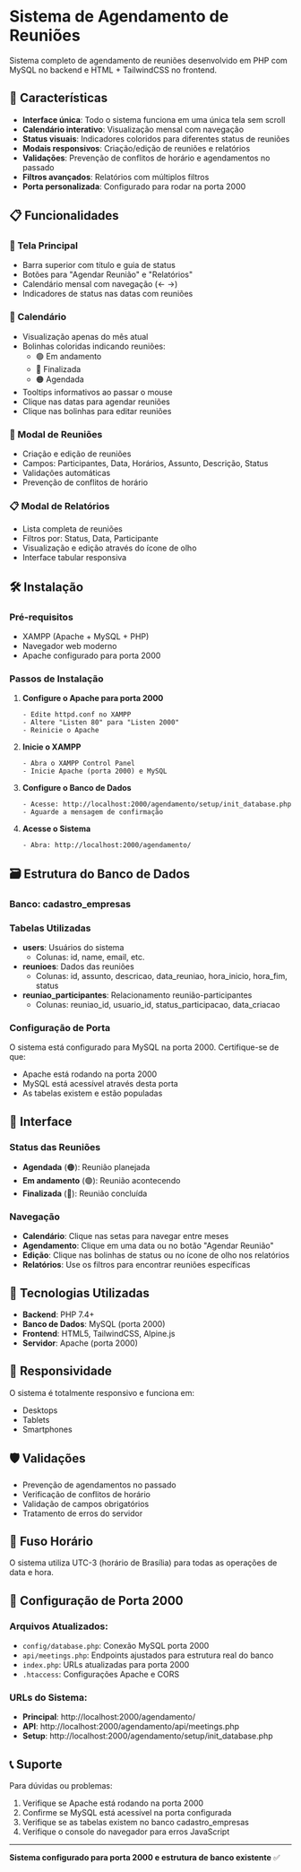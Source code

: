# Sistema de Agendamento de Reuniões

Sistema completo de agendamento de reuniões desenvolvido em PHP com MySQL no backend e HTML + TailwindCSS no frontend.

## 🚀 Características

- **Interface única**: Todo o sistema funciona em uma única tela sem scroll
- **Calendário interativo**: Visualização mensal com navegação
- **Status visuais**: Indicadores coloridos para diferentes status de reuniões
- **Modais responsivos**: Criação/edição de reuniões e relatórios
- **Validações**: Prevenção de conflitos de horário e agendamentos no passado
- **Filtros avançados**: Relatórios com múltiplos filtros
- **Porta personalizada**: Configurado para rodar na porta 2000

## 📋 Funcionalidades

### 🎯 Tela Principal
- Barra superior com título e guia de status
- Botões para "Agendar Reunião" e "Relatórios"
- Calendário mensal com navegação (← →)
- Indicadores de status nas datas com reuniões

### 📅 Calendário
- Visualização apenas do mês atual
- Bolinhas coloridas indicando reuniões:
  - 🟢 Em andamento
  - 🔴 Finalizada  
  - 🟠 Agendada
- Tooltips informativos ao passar o mouse
- Clique nas datas para agendar reuniões
- Clique nas bolinhas para editar reuniões

### 🧾 Modal de Reuniões
- Criação e edição de reuniões
- Campos: Participantes, Data, Horários, Assunto, Descrição, Status
- Validações automáticas
- Prevenção de conflitos de horário

### 📋 Modal de Relatórios
- Lista completa de reuniões
- Filtros por: Status, Data, Participante
- Visualização e edição através do ícone de olho
- Interface tabular responsiva

## 🛠️ Instalação

### Pré-requisitos
- XAMPP (Apache + MySQL + PHP)
- Navegador web moderno
- Apache configurado para porta 2000

### Passos de Instalação

1. **Configure o Apache para porta 2000**
   ```
   - Edite httpd.conf no XAMPP
   - Altere "Listen 80" para "Listen 2000"
   - Reinicie o Apache
   ```

2. **Inicie o XAMPP**
   ```
   - Abra o XAMPP Control Panel
   - Inicie Apache (porta 2000) e MySQL
   ```

3. **Configure o Banco de Dados**
   ```
   - Acesse: http://localhost:2000/agendamento/setup/init_database.php
   - Aguarde a mensagem de confirmação
   ```

4. **Acesse o Sistema**
   ```
   - Abra: http://localhost:2000/agendamento/
   ```

## 🗃️ Estrutura do Banco de Dados

### Banco: cadastro_empresas

### Tabelas Utilizadas
- **users**: Usuários do sistema
  - Colunas: id, name, email, etc.
- **reunioes**: Dados das reuniões
  - Colunas: id, assunto, descricao, data_reuniao, hora_inicio, hora_fim, status
- **reuniao_participantes**: Relacionamento reunião-participantes
  - Colunas: reuniao_id, usuario_id, status_participacao, data_criacao

### Configuração de Porta
O sistema está configurado para MySQL na porta 2000. Certifique-se de que:
- Apache está rodando na porta 2000
- MySQL está acessível através desta porta
- As tabelas existem e estão populadas

## 🎨 Interface

### Status das Reuniões
- **Agendada** (🟠): Reunião planejada
- **Em andamento** (🟢): Reunião acontecendo
- **Finalizada** (🔴): Reunião concluída

### Navegação
- **Calendário**: Clique nas setas para navegar entre meses
- **Agendamento**: Clique em uma data ou no botão "Agendar Reunião"
- **Edição**: Clique nas bolinhas de status ou no ícone de olho nos relatórios
- **Relatórios**: Use os filtros para encontrar reuniões específicas

## 🔧 Tecnologias Utilizadas

- **Backend**: PHP 7.4+
- **Banco de Dados**: MySQL (porta 2000)
- **Frontend**: HTML5, TailwindCSS, Alpine.js
- **Servidor**: Apache (porta 2000)

## 📱 Responsividade

O sistema é totalmente responsivo e funciona em:
- Desktops
- Tablets
- Smartphones

## 🛡️ Validações

- Prevenção de agendamentos no passado
- Verificação de conflitos de horário
- Validação de campos obrigatórios
- Tratamento de erros do servidor

## 🎯 Fuso Horário

O sistema utiliza UTC-3 (horário de Brasília) para todas as operações de data e hora.

## 🔧 Configuração de Porta 2000

### Arquivos Atualizados:
- `config/database.php`: Conexão MySQL porta 2000
- `api/meetings.php`: Endpoints ajustados para estrutura real do banco
- `index.php`: URLs atualizadas para porta 2000
- `.htaccess`: Configurações Apache e CORS

### URLs do Sistema:
- **Principal**: http://localhost:2000/agendamento/
- **API**: http://localhost:2000/agendamento/api/meetings.php
- **Setup**: http://localhost:2000/agendamento/setup/init_database.php

## 📞 Suporte

Para dúvidas ou problemas:
1. Verifique se Apache está rodando na porta 2000
2. Confirme se MySQL está acessível na porta configurada
3. Verifique se as tabelas existem no banco cadastro_empresas
4. Verifique o console do navegador para erros JavaScript

---

**Sistema configurado para porta 2000 e estrutura de banco existente** ✅
